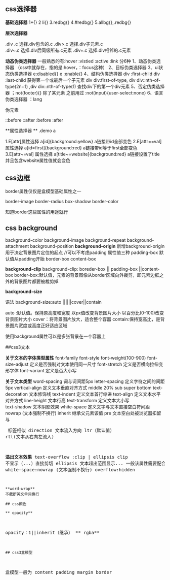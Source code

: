 ## css选择器
**基础选择器**
1*{} 2 li{} 3.redbg{} 4.#redbg{} 5.allbg{},.redbg{}

**层次选择器**  

.div .c  选择.div包含的.c
.div>.c  选择.div子元素.c    
.div~.c   选择.div后同级所有.c元素
.div+.c  选择.div相邻的.c元素

 **动态伪类选择器**
一般熟悉的有:hover :vistied :active :link
分6种
 1、动态伪类选择器  （css中就存在，指的是:hover，：focus这种）
 2、目标伪类选择器
 3、ui状态伪类选择器  e:disabled{}  e :enable{}
 4、结构伪类选择器
div :first-child  div :last-child  获得第一个或最后一个子元素
div div:first-of-type, div div::nth-of-type(2n+1) ,div div::nth-of-type(1) 查找div下的第一个div元素
 5、否定伪类选择器  ；not(footer){}  除了某元素   之前用过 :not(input){user-select:none}
 6、语言伪类选择器  ：lang
 
 
 伪元素
 
 ::before   ::after  :before :after
 
 **属性选择器 **
 .demo a
 
 1.E[attr]属性选择              a[id]{background:yellow}  a链接带id全部变色
 2.E[attr==val]属性选择        a[id=first]{background:red}  a链接带id等于first全部变色
 3.E[attr~=val] 属性选择       a[title~=website]{background:red}  a链接设置了title 并且包含website属性值就会变色
 
 
 
 
 ## css边框
 
  border属性仅仅是盒模型基础属性之一
  
  border-image  border-radius  box-shadow  border-color
 
   知道border这些属性的用途就行
 
 ## css background
 
 background-color background-image background-repeat background-attachment
 background-position
 **background-origin**
 新增background-origin 用于决定背景图片定位的起点   //可以不考虑padding
  属性值三种
  padding-box 默认值从padding开始
  border-box
  content-box
  
  **background-clip**
   background-clip: boreder-box || padding-box ||content-box
   border-box:默认值，元素的背景图像从border区域向外裁剪，即元素边框之外的背景图片都要被裁剪掉
   
 **background-size**
 
   语法 background-size:auto ||<length>||<perentage>||cover||contain
   
   auto :默认值。保持原高度和宽度
   <length> 以px值改变背景图片大小
   <perentage> 以百分比(0-100)改变背景图片大小
   cover：将背景图片放大，适合整个容器
   contain:保持宽高比，是背景图片宽度或高度正好适应区域
   
   使用background属性可以是多张背景在一个容器上
   
   ##css3文本
   
   **关于文本的字体类型属性**
   font-family 
   font-style
   font-weight(100-900)
   font-size-adjust 定义是否强制对文本使用同一尺寸
   font-stretch  定义是否横向拉伸变形字体
   font-variant 定义是否大小写
   
   **关于文本类型**
   word-spacing  词与词间距5px
   letter-spacing  定义字符之间的间距  5px
   vertical-align   定义文本垂直对齐方式   middle  20% sub super bottom 
   text-decoration   文本修饰线
   text-indent 定义文本首行缩进
   text-align   定义文本水平对齐方式
   line-height   文本行高
   text-transform 定义文本大小写   
    text-shadow   文本阴影效果 
	white-space  定义文字与文本直接空白符间距   nowrap (文本强制不换行)  inherit 继承父元素该值  pre 文本空白处被浏览器扣留 与<pre> 标签相似
	direction  文本流入方向   ltr（默认值）   rtl(文本从右向左流入)
   
   **溢出文本效果**
    text-overflow :clip | ellipsis
	clip 不显示（...）直接剪切
	ellipsis  文本超出范围显示...
	一般该属性需要配合 white-space:nowrap (文本强制不换行) overflow:hidden 
	
	**word-wrap**
	不截断英文单词换行
	
	## css颜色
	
    ** opacity**
   opacity：1||inherit（继承）
   ** rgba**
   
    ## css3盒模型
   
   盒模型一般为 content padding margin border
   
   
   
   
   
 
 
 
 
 
 
 
 
 
 
 
 
 